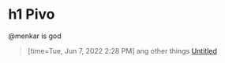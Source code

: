 # h1 Pivo
@menkar is god
> [time=Tue, Jun 7, 2022 2:28 PM] ang other things
> [Untitled](/suFTj8j5R3WiwbpzMumyZQ)
> 